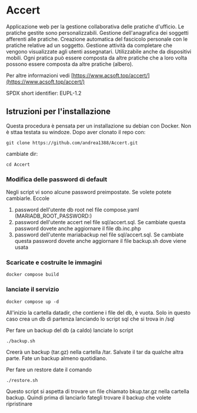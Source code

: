 # Accert
Applicazione web per la gestione collaborativa delle pratiche d'ufficio.
Le pratiche gestite sono personalizzabili. Gestione dell'anagrafica dei
soggetti afferenti alle pratiche. Creazione automatica del fascicolo
personale con le pratiche relative ad un soggetto. Gestione attività da
completare che vengono visualizzate agli utenti assegnatari. Utilizzabile
anche da dispositivi mobili. Ogni pratica può essere composta da altre
pratiche che a loro volta possono essere composta da altre pratiche
(albero). 

Per altre informazioni vedi [https://www.acsoft.top/accert/](https://www.acsoft.top/accert/)

SPDX short identifier: EUPL-1.2

## Istruzioni per l'installazione
Questa procedura è pensata per un installazione su debian con Docker. Non è sttaa testata su windoze. Dopo aver clonato il repo con:
```
git clone https://github.com/andrea1388/Accert.git
```
cambiate dir:
```
cd Accert
```
### Modifica delle password di default

Negli script vi sono alcune password preimpostate. Se volete potete cambiarle. Eccole
1. password dell'utente db root nel file compose.yaml (MARIADB_ROOT_PASSWORD:)
2. password dell'utente accert nel file sql/accert.sql. Se cambiate questa password dovete anche aggiornare il file db.inc.php 
3. password dell'utente mariabackup nel file sql/accert.sql. Se cambiate questa password dovete anche aggiornare il file backup.sh dove viene usata

### Scaricate e costruite le immagini
```
docker compose build
```
### lanciate il servizio
```
docker compose up -d
```
All'inizio la cartella datadir, che contiene i file del db, è vuota. Solo in questo caso crea un db di partenza lanciando lo script sql che si trova in /sql

Per fare un backup del db (a caldo) lanciate lo script
```
./backup.sh
```
Creerà un backup (tar.gz) nella cartella /tar. Salvate il tar da qualche altra parte. Fate un backup almeno quotidiano.

Per fare un restore date il comando
```
./restore.sh
```

Questo script si aspetta di trovare un file chiamato bkup.tar.gz nella cartella backup. Quindi prima di lanciarlo fategli trovare il backup che volete ripristinare